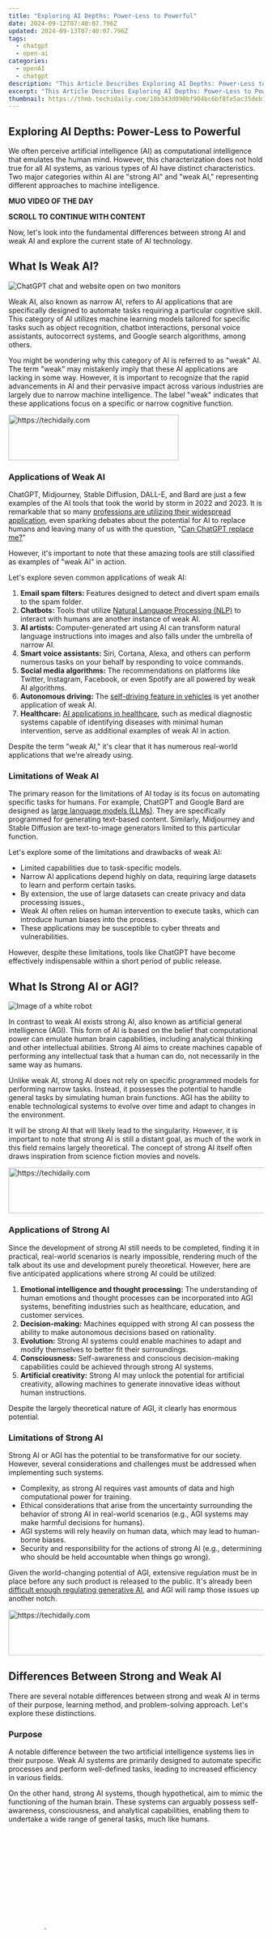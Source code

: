 ```yaml
---
title: "Exploring AI Depths: Power-Less to Powerful"
date: 2024-09-12T07:40:07.796Z
updated: 2024-09-13T07:40:07.796Z
tags:
  - chatgpt
  - open-ai
categories:
  - openAI
  - chatgpt
description: "This Article Describes Exploring AI Depths: Power-Less to Powerful"
excerpt: "This Article Describes Exploring AI Depths: Power-Less to Powerful"
thumbnail: https://thmb.techidaily.com/10b343d090bf904bc6bf8fe5ac35deb164bc4c88645e3dc6ba8f681d6f6e808f.jpg
---
```


## Exploring AI Depths: Power-Less to Powerful

 We often perceive artificial intelligence (AI) as computational intelligence that emulates the human mind. However, this characterization does not hold true for all AI systems, as various types of AI have distinct characteristics. Two major categories within AI are "strong AI" and "weak AI," representing different approaches to machine intelligence.

**MUO VIDEO OF THE DAY**

**SCROLL TO CONTINUE WITH CONTENT**

 Now, let's look into the fundamental differences between strong AI and weak AI and explore the current state of AI technology.

## What Is Weak AI?

![ChatGPT chat and website open on two monitors](https://thmb.techidaily.com/b865d1fe2bcace495751c454db93866647380420be6c31ae58cdceea73012a33.jpg)

 Weak AI, also known as narrow AI, refers to AI applications that are specifically designed to automate tasks requiring a particular cognitive skill. This category of AI utilizes machine learning models tailored for specific tasks such as object recognition, chatbot interactions, personal voice assistants, autocorrect systems, and Google search algorithms, among others.

 You might be wondering why this category of AI is referred to as "weak" AI. The term "weak" may mistakenly imply that these AI applications are lacking in some way. However, it is important to recognize that the rapid advancements in AI and their pervasive impact across various industries are largely due to narrow machine intelligence. The label "weak" indicates that these applications focus on a specific or narrow cognitive function.

<!-- affiliate ads begin -->
<a href="https://aligracehair.sjv.io/c/5597632/2115948/19272" target="_top" id="2115948">
  <img src="//a.impactradius-go.com/display-ad/19272-2115948" border="0" alt="https://techidaily.com" width="336" height="90"/>
</a>
<img height="0" width="0" src="https://aligracehair.sjv.io/i/5597632/2115948/19272" style="position:absolute;visibility:hidden;" border="0" />
<!-- affiliate ads end -->

### Applications of Weak AI

 ChatGPT, Midjourney, Stable Diffusion, DALL-E, and Bard are just a few examples of the AI tools that took the world by storm in 2022 and 2023\. It is remarkable that so many [professions are utilizing their widespread application](http://www.makeuseof.com/how-different-professions-using-ai/), even sparking debates about the potential for AI to replace humans and leaving many of us with the question, "[Can ChatGPT replace me?](http://www.makeuseof.com/can-chatgpt-replace-me/)"

 However, it's important to note that these amazing tools are still classified as examples of "weak AI" in action.

 Let's explore seven common applications of weak AI:

1. **Email spam filters:** Features designed to detect and divert spam emails to the spam folder.
2. **Chatbots:** Tools that utilize [Natural Language Processing (NLP)](https://www.makeuseof.com/what-is-natural-language-processing-and-how-does-it-work/) to interact with humans are another instance of weak AI.
3. **AI artists:** Computer-generated art using AI can transform natural language instructions into images and also falls under the umbrella of narrow AI.
4. **Smart voice assistants:** Siri, Cortana, Alexa, and others can perform numerous tasks on your behalf by responding to voice commands.
5. **Social media algorithms:** The recommendations on platforms like Twitter, Instagram, Facebook, or even Spotify are all powered by weak AI algorithms.
6. **Autonomous driving:** The [self-driving feature in vehicles](https://www.makeuseof.com/not-just-tesla-cars-with-self-driving-features/) is yet another application of weak AI.
7. **Healthcare:** [AI applications in healthcare](https://www.makeuseof.com/best-ai-apps-monitor-your-health/), such as medical diagnostic systems capable of identifying diseases with minimal human intervention, serve as additional examples of weak AI in action.

 Despite the term "weak AI," it's clear that it has numerous real-world applications that we're already using.

### Limitations of Weak AI

 The primary reason for the limitations of AI today is its focus on automating specific tasks for humans. For example, ChatGPT and Google Bard are designed as [large language models (LLMs)](http://www.makeuseof.com/what-are-large-langauge-models-how-do-they-work/). They are specifically programmed for generating text-based content. Similarly, Midjourney and Stable Diffusion are text-to-image generators limited to this particular function.

 Let's explore some of the limitations and drawbacks of weak AI:

* Limited capabilities due to task-specific models.
* Narrow AI applications depend highly on data, requiring large datasets to learn and perform certain tasks.
* By extension, the use of large datasets can create privacy and data processing issues.,
* Weak AI often relies on human intervention to execute tasks, which can introduce human biases into the process.
* These applications may be susceptible to cyber threats and vulnerabilities.

 However, despite these limitations, tools like ChatGPT have become effectively indispensable within a short period of public release.

## What Is Strong AI or AGI?

![Image of a white robot](https://static1.makeuseofimages.com/wordpress/wp-content/uploads/2023/06/image-of-a-white-robot.jpg)

 In contrast to weak AI exists strong AI, also known as artificial general intelligence (AGI). This form of AI is based on the belief that computational power can emulate human brain capabilities, including analytical thinking and other intellectual abilities. Strong AI aims to create machines capable of performing any intellectual task that a human can do, not necessarily in the same way as humans.

 Unlike weak AI, strong AI does not rely on specific programmed models for performing narrow tasks. Instead, it possesses the potential to handle general tasks by simulating human brain functions. AGI has the ability to enable technological systems to evolve over time and adapt to changes in the environment.

 It will be strong AI that will likely lead to the singularity. However, it is important to note that strong AI is still a distant goal, as much of the work in this field remains largely theoretical. The concept of strong AI itself often draws inspiration from science fiction movies and novels.

<!-- affiliate ads begin -->
<a href="https://ephamedtechinc.pxf.io/c/5597632/2137218/26400" target="_top" id="2137218">
  <img src="//a.impactradius-go.com/display-ad/26400-2137218" border="0" alt="https://techidaily.com" width="728" height="90"/>
</a>
<img height="0" width="0" src="https://ephamedtechinc.pxf.io/i/5597632/2137218/26400" style="position:absolute;visibility:hidden;" border="0" />
<!-- affiliate ads end -->

### Applications of Strong AI

 Since the development of strong AI still needs to be completed, finding it in practical, real-world scenarios is nearly impossible, rendering much of the talk about its use and development purely theoretical. However, here are five anticipated applications where strong AI could be utilized:

1. **Emotional intelligence and thought processing:** The understanding of human emotions and thought processes can be incorporated into AGI systems, benefiting industries such as healthcare, education, and customer services.
2. **Decision-making:** Machines equipped with strong AI can possess the ability to make autonomous decisions based on rationality.
3. **Evolution:** Strong AI systems could enable machines to adapt and modify themselves to better fit their surroundings.
4. **Consciousness:** Self-awareness and conscious decision-making capabilities could be achieved through strong AI systems.
5. **Artificial creativity:** Strong AI may unlock the potential for artificial creativity, allowing machines to generate innovative ideas without human instructions.

 Despite the largely theoretical nature of AGI, it clearly has enormous potential.

### Limitations of Strong AI

 Strong AI or AGI has the potential to be transformative for our society. However, several considerations and challenges must be addressed when implementing such systems.

* Complexity, as strong AI requires vast amounts of data and high computational power for training.
* Ethical considerations that arise from the uncertainty surrounding the behavior of strong AI in real-world scenarios (e.g., AGI systems may make harmful decisions for humans).
* AGI systems will rely heavily on human data, which may lead to human-borne biases.
* Security and responsibility for the actions of strong AI (e.g., determining who should be held accountable when things go wrong).

 Given the world-changing potential of AGI, extensive regulation must be in place before any such product is released to the public. It's already been [difficult enough regulating generative AI](https://www.makeuseof.com/ways-government-may-regulate-ai-tools/), and AGI will ramp those issues up another notch.

<!-- affiliate ads begin -->
<a href="https://ephamedtechinc.pxf.io/c/5597632/2137213/26400" target="_top" id="2137213">
  <img src="//a.impactradius-go.com/display-ad/26400-2137213" border="0" alt="https://techidaily.com" width="728" height="90"/>
</a>
<img height="0" width="0" src="https://ephamedtechinc.pxf.io/i/5597632/2137213/26400" style="position:absolute;visibility:hidden;" border="0" />
<!-- affiliate ads end -->

## Differences Between Strong and Weak AI

 There are several notable differences between strong and weak AI in terms of their purpose, learning method, and problem-solving approach. Let's explore these distinctions.

### Purpose

 A notable difference between the two artificial intelligence systems lies in their purpose. Weak AI systems are primarily designed to automate specific processes and perform well-defined tasks, leading to increased efficiency in various fields.

 On the other hand, strong AI systems, though hypothetical, aim to mimic the functioning of the human brain. These systems can arguably possess self-awareness, consciousness, and analytical capabilities, enabling them to undertake a wide range of general tasks, much like humans.

<!-- affiliate ads begin -->
<span id="1938136">
					<video width="128" height="480" style="cursor:pointer"
           poster="//a.impactradius-go.com/display-clicktoplayimage/1938136.png"
           onclick="if(!this.playClicked){this.play();this.setAttribute('controls',true);this.playClicked=true;}">
	   <source src="//a.impactradius-go.com/display-ad/22993-1938136">
	   <img src="//a.impactradius-go.com/display-clicktoplayimage/1938136.png" style="border: none; height: 100%; width: 100%; object-fit: contain">
	</video>
	<div style="width:80px;text-align:center"><a href="javascript:window.open(decodeURIComponent('https%3A%2F%2Fhomestyler.sjv.io%2Fc%2F5597632%2F1938136%2F22993'), '_blank');void(0);">Click here</a></div>
</span>
<img height="0" width="0" src="https://imp.pxf.io/i/5597632/1938136/22993" style="position:absolute;visibility:hidden;" border="0" />
<!-- affiliate ads end -->

### Learning Method

 Narrow AI and AGI systems also diverge in their learning methods. Narrow AI relies on specific datasets to learn patterns and perform repetitive tasks. Typically, weak AI processes data by classifying it based on predetermined criteria.

 In contrast, AGI mechanisms require extensive amounts of data to perform general duties, aiming to mimic the cognitive processes of the human mind. Consequently, AGIs employ data clustering and linking methods to process and analyze information.

<!-- affiliate ads begin -->
<a href="https://appsumo.8odi.net/c/5597632/2130885/7443" target="_top" id="2130885">
  <img src="//a.impactradius-go.com/display-ad/7443-2130885" border="0" alt="https://techidaily.com" width="600" height="90"/>
</a>
<img height="0" width="0" src="https://appsumo.8odi.net/i/5597632/2130885/7443" style="position:absolute;visibility:hidden;" border="0" />
<!-- affiliate ads end -->

### Approach for Problem-Solving

 Weak AI systems are specifically engineered for repetitive tasks that necessitate close examination of datasets and pattern recognition. This enables the system to make reliable predictions and outcomes.

 In comparison, strong AI takes a problem-solving approach geared toward tackling more intricate and creative tasks. It relies on extensive datasets and continuously evolves to adapt to new conditions and challenges.

<!-- affiliate ads begin -->
<a href="https://ephamedtechinc.pxf.io/c/5597632/2136619/26400" target="_top" id="2136619">
  <img src="//a.impactradius-go.com/display-ad/26400-2136619" border="0" alt="https://techidaily.com" width="728" height="90"/>
</a>
<img height="0" width="0" src="https://ephamedtechinc.pxf.io/i/5597632/2136619/26400" style="position:absolute;visibility:hidden;" border="0" />
<!-- affiliate ads end -->

## The Current State of AI Technology

 Today, our daily mundane tasks are primarily automated by narrow or weak AI. However, these systems lack the cognitive abilities and analytical thinking that come naturally to the human brain. Consequently, researchers and developers are currently focusing on advancing AI to incorporate more human-like computational systems.

 Artificial general intelligence (AGI) will be far more sophisticated than its weak AI counterparts. Nonetheless, AGI is still in its early stages of development and has a long way to go before becoming a reality.

**SCROLL TO CONTINUE WITH CONTENT**

 Now, let's look into the fundamental differences between strong AI and weak AI and explore the current state of AI technology.

<ins class="adsbygoogle"
     style="display:block"
     data-ad-format="autorelaxed"
     data-ad-client="ca-pub-7571918770474297"
     data-ad-slot="1223367746"></ins>

<ins class="adsbygoogle"
     style="display:block"
     data-ad-client="ca-pub-7571918770474297"
     data-ad-slot="8358498916"
     data-ad-format="auto"
     data-full-width-responsive="true"></ins>



